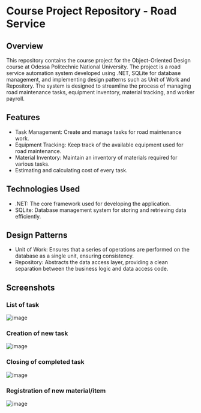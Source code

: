 # Course Project Repository - Road Service 
## Overview
This repository contains the course project for the Object-Oriented Design course at Odessa Politechnic National University. The project is a road service automation system developed using .NET, SQLite for database management, and implementing design patterns such as Unit of Work and Repository. The system is designed to streamline the process of managing road maintenance tasks, equipment inventory, material tracking, and worker payroll.

## Features
- Task Management: Create and manage tasks for road maintenance work.
- Equipment Tracking: Keep track of the available equipment used for road maintenance.
- Material Inventory: Maintain an inventory of materials required for various tasks.
- Estimating and calculating cost of every task.
  
## Technologies Used
- .NET: The core framework used for developing the application.
- SQLite: Database management system for storing and retrieving data efficiently.
  
## Design Patterns
- Unit of Work: Ensures that a series of operations are performed on the database as a single unit, ensuring consistency.
- Repository: Abstracts the data access layer, providing a clean separation between the business logic and data access code.

## Screenshots

### List of task
![image](https://github.com/bdvysg/RoadService/assets/72144188/84255485-1bce-4a76-b929-a364f0db77ca)

### Creation of new task
![image](https://github.com/bdvysg/RoadService/assets/72144188/75c62b2a-86b9-4a1d-87e0-25c939d12242)

### Closing of completed task
![image](https://github.com/bdvysg/RoadService/assets/72144188/6e230dac-3f39-4d53-9219-923a7937193a)

### Registration of new material/item
![image](https://github.com/bdvysg/RoadService/assets/72144188/bf760058-8b02-4cf0-93a8-c0f4a41e3712)

